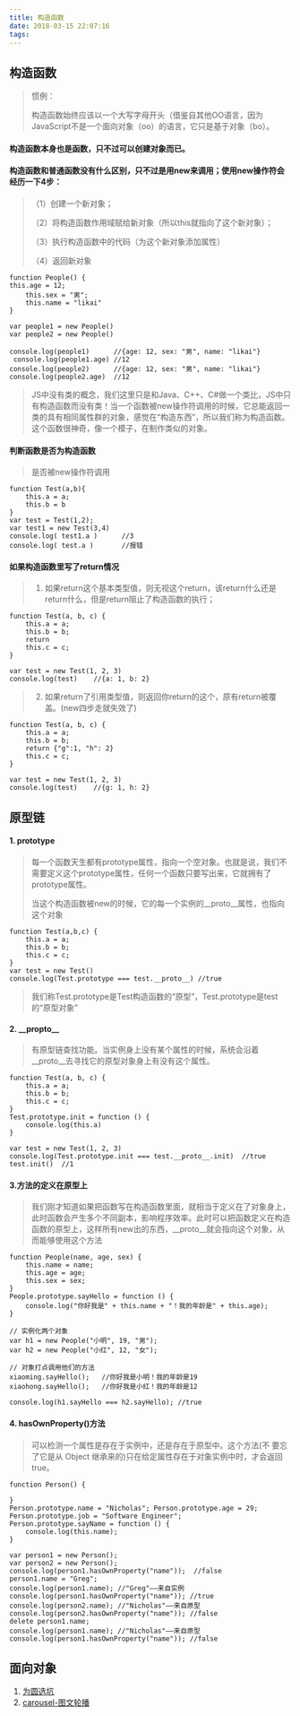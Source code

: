 ```yaml
---
title: 构造函数
date: 2018-03-15 22:07:16
tags:
---
```


## 构造函数

> 惯例：
>
> 构造函数始终应该以一个大写字母开头（借鉴自其他OO语言，因为JavaScript不是一个面向对象（oo）的语言，它只是基于对象（bo）。


####  构造函数本身也是函数，只不过可以创建对象而已。
####  构造函数和普通函数没有什么区别，只不过是用new来调用；使用new操作符会经历一下4步：


> （1）创建一个新对象；
>
> （2）将构造函数作用域赋给新对象（所以this就指向了这个新对象）；
>
> （3）执行构造函数中的代码（为这个新对象添加属性）
>
> （4）返回新对象


```
function People() {
this.age = 12;
    this.sex = "男";
    this.name = "likai"
}

var people1 = new People()
var people2 = new People()

console.log(people1)      //{age: 12, sex: "男", name: "likai"}
 console.log(people1.age) //12
console.log(people2)      //{age: 12, sex: "男", name: "likai"}
console.log(people2.age)  //12
```
> JS中没有类的概念，我们这里只是和Java、C++、C#做一个类比，JS中只有构造函数而没有类！当一个函数被new操作符调用的时候，它总能返回一类的具有相同属性群的对象，感觉在“构造东西”，所以我们称为构造函数。这个函数很神奇，像一个模子，在制作类似的对象。

####  判断函数是否为构造函数

>   是否被new操作符调用

```
function Test(a,b){
    this.a = a;
    this.b = b
}
var test = Test(1,2);
var test1 = new Test(3,4)
console.log( test1.a )      //3
console.log( test.a )       //报错
```

####  如果构造函数里写了return情况

>  1. 如果return这个基本类型值，则无视这个return，该return什么还是return什么，但是return阻止了构造函数的执行；


```
function Test(a, b, c) {
    this.a = a;
    this.b = b;
    return
    this.c = c;
}

var test = new Test(1, 2, 3)
console.log(test)    //{a: 1, b: 2}
```

>  2. 如果return了引用类型值，则返回你return的这个，原有return被覆盖。(new四步走就失效了)

```
function Test(a, b, c) {
    this.a = a;
    this.b = b;
    return {"g":1, "h": 2}
    this.c = c;
}

var test = new Test(1, 2, 3)
console.log(test)    //{g: 1, h: 2}
```

## 原型链

#### 1. prototype

>  每一个函数天生都有prototype属性，指向一个空对象。也就是说，我们不需要定义这个prototype属性，任何一个函数只要写出来，它就拥有了prototype属性。
>
>  当这个构造函数被new的时候，它的每一个实例的__proto__属性，也指向这个对象

```
function Test(a,b,c) {
    this.a = a;
    this.b = b;
    this.c = c;
}
var test = new Test()
console.log(Test.prototype === test.__proto__) //true
```
> 我们称Test.prototype是Test构造函数的“原型”，Test.prototype是test的“原型对象”

#### 2. \_\_propto__

> 有原型链查找功能。当实例身上没有某个属性的时候，系统会沿着__proto__去寻找它的原型对象身上有没有这个属性。

```
function Test(a, b, c) {
    this.a = a;
    this.b = b;
    this.c = c;
}
Test.prototype.init = function () {
    console.log(this.a)
}

var test = new Test(1, 2, 3)
console.log(Test.prototype.init === test.__proto__.init)  //true
test.init()  //1
```

#### 3.方法的定义在原型上

> 我们刚才知道如果把函数写在构造函数里面，就相当于定义在了对象身上，此时函数会产生多个不同副本，影响程序效率。此时可以把函数定义在构造函数的原型上，这样所有new出的东西，__proto__就会指向这个对象，从而能够使用这个方法

```
function People(name, age, sex) {
    this.name = name;
    this.age = age;
    this.sex = sex;
}
People.prototype.sayHello = function () {
    console.log("你好我是" + this.name + "！我的年龄是" + this.age);
}

// 实例化两个对象
var h1 = new People("小明", 19, "男");
var h2 = new People("小红", 12, "女");

// 对象打点调用他们的方法
xiaoming.sayHello();   //你好我是小明！我的年龄是19
xiaohong.sayHello();   //你好我是小红！我的年龄是12

console.log(h1.sayHello === h2.sayHello); //true
```

#### 4. hasOwnProperty()方法

> 可以检测一个属性是存在于实例中，还是存在于原型中。这个方法(不 要忘了它是从 Object 继承来的)只在给定属性存在于对象实例中时，才会返回 true。

```
function Person() {

}
Person.prototype.name = "Nicholas"; Person.prototype.age = 29;
Person.prototype.job = "Software Engineer";
Person.prototype.sayName = function () {
    console.log(this.name);
}

var person1 = new Person();
var person2 = new Person();
console.log(person1.hasOwnProperty("name"));  //false
person1.name = "Greg";
console.log(person1.name); //"Greg"——来自实例
console.log(person1.hasOwnProperty("name")); //true
console.log(person2.name); //"Nicholas"——来自原型
console.log(person2.hasOwnProperty("name")); //false
delete person1.name;
console.log(person1.name); //"Nicholas"——来自原型
console.log(person1.hasOwnProperty("name")); //false
```

## 面向对象
1. [为圆选坑](https://github.com/Alley23/javascript_demo_list/tree/master/%E9%9D%A2%E5%90%91%E5%AF%B9%E8%B1%A1/%E4%B8%BA%E5%9C%86%E9%80%89%E5%9D%91)
2. [carousel-图文轮播](https://github.com/Alley23/javascript_demo_list/tree/master/%E9%9D%A2%E5%90%91%E5%AF%B9%E8%B1%A1/carousel-%E5%9B%BE%E6%96%87%E8%BD%AE%E6%92%AD)
